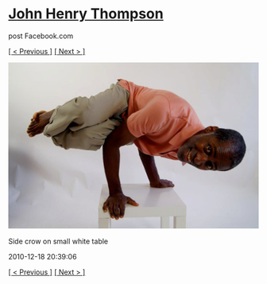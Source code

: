 # [John Henry Thompson](../README.md)
post Facebook.com

[[ < Previous ]](2010-12-18-1.md) [[ Next > ]](2010-12-18-3.md)

[![](../media/2010-12-18/Fam-2010-Side-crow-on-small-white-table.jpg)](../README.md)

Side crow on small white table

2010-12-18 20:39:06

[[ < Previous ]](2010-12-18-1.md) [[ Next > ]](2010-12-18-3.md)